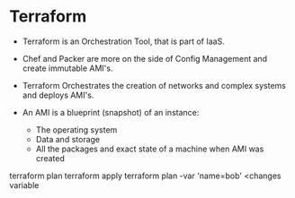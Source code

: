 # Terraform

- Terraform is an Orchestration Tool, that is part of IaaS.

- Chef and Packer are more on the side of Config Management and create immutable AMI's.

- Terraform Orchestrates the creation of networks and complex systems and deploys AMI's.

- An AMI is a blueprint (snapshot) of an instance:
  - The operating system
  - Data and storage
  - All the packages and exact state of a machine when AMI was created



terraform plan
terraform apply
terraform plan -var 'name=bob' <changes variable
